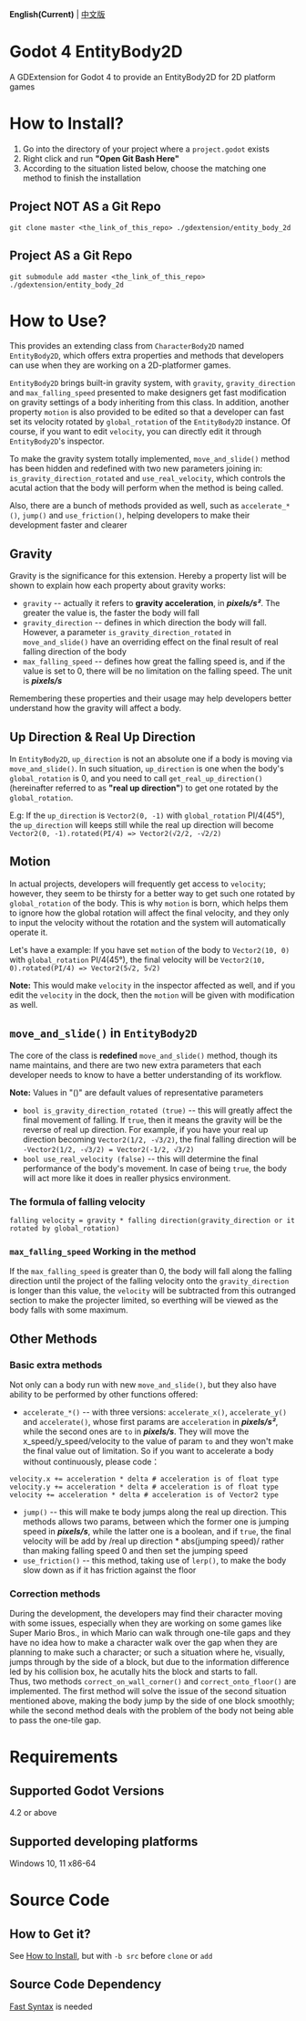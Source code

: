 **English(Current)** | [中文版](zh_cn.md)
# Godot 4 EntityBody2D
A GDExtension for Godot 4 to provide an EntityBody2D for 2D platform games

# How to Install?
1. Go into the directory of your project where a `project.godot` exists
2. Right click and run **"Open Git Bash Here"**
3. According to the situation listed below, choose the matching one method to finish the installation
## Project NOT AS a Git Repo
```
git clone master <the_link_of_this_repo> ./gdextension/entity_body_2d
```
## Project AS a Git Repo
```
git submodule add master <the_link_of_this_repo> ./gdextension/entity_body_2d
```

# How to Use?
This provides an extending class from `CharacterBody2D` named `EntityBody2D`, which offers extra properties and methods that developers can use when they are working on a 2D-platformer games.  

`EntityBody2D` brings built-in gravity system, with `gravity`, `gravity_direction` and `max_falling_speed` presented to make designers get fast modification on gravity settings of a body inheriting from this class. In addition, another property `motion` is also provided to be edited so that a developer can fast set its velocity rotated by `global_rotation` of the `EntityBody2D` instance. Of course, if you want to edit `velocity`, you can directly edit it through `EntityBody2D`'s inspector.  

To make the gravity system totally implemented, `move_and_slide()` method has been hidden and redefined with two new parameters joining in: `is_gravity_direction_rotated` and `use_real_velocity`, which controls the acutal action that the body will perform when the method is being called.

Also, there are a bunch of methods provided as well, such as `accelerate_*()`, `jump()` and `use_friction()`, helping developers to make their development faster and clearer

## Gravity
Gravity is the significance for this extension. Hereby a property list will be shown to explain how each property about gravity works:

* `gravity` -- actually it refers to **gravity acceleration**, in ***pixels/s²***. The greater the value is, the faster the body will fall
* `gravity_direction` -- defines in which direction the body will fall. However, a parameter `is_gravity_direction_rotated` in `move_and_slide()` have an overriding effect on the final result of real falling direction of the body
* `max_falling_speed` -- defines how great the falling speed is, and if the value is set to 0, there will be no limitation on the falling speed. The unit is ***pixels/s***

Remembering these properties and their usage may help developers better understand how the gravity will affect a body.

## Up Direction & Real Up Direction
In `EntityBody2D`, `up_direction` is not an absolute one if a body is moving via `move_and_slide()`. In such situation, `up_direction` is one when the body's `global_rotation` is 0, and you need to call `get_real_up_direction()` (hereinafter referred to as **"real up direction"**) to get one rotated by the `global_rotation`.  

E.g: If the `up_direction` is `Vector2(0, -1)` with `global_rotation` PI/4(45°), the `up_direction` will keeps still while the real up direction will become `Vector2(0, -1).rotated(PI/4) => Vector2(√2/2, -√2/2)`

## Motion
In actual projects, developers will frequently get access to `velocity`; however, they seem to be thirsty for a better way to get such one rotated by `global_rotation` of the body. This is why `motion` is born, which helps them to ignore how the global rotation will affect the final velocity, and they only to input the velocity without the rotation and the system will automatically operate it. 

Let's have a example: If you have set `motion` of the body to `Vector2(10, 0)` with `global_rotation` PI/4(45°), the final velocity will be `Vector2(10, 0).rotated(PI/4) => Vector2(5√2, 5√2)`

**Note:** This would make `velocity` in the inspector affected as well, and if you edit the `velocity` in the dock, then the `motion` will be given with modification as well.

## `move_and_slide()` in `EntityBody2D`
The core of the class is **redefined** `move_and_slide()` method, though its name maintains, and there are two new extra parameters that each developer needs to know to have a better understanding of its workflow.

**Note:** Values in "()" are default values of representative parameters
* `bool is_gravity_direction_rotated (true)` -- this will greatly affect the final movement of falling. If `true`, then it means the gravity will be the reverse of real up direction. For example, if you have your real up direction becoming `Vector2(1/2, -√3/2)`, the final falling direction will be `-Vector2(1/2, -√3/2) = Vector2(-1/2, √3/2)`
* `bool use_real_velocity (false)` -- this will determine the final performance of the body's movement. In case of being `true`, the body will act more like it does in realler physics environment.

### The formula of falling velocity
`falling velocity = gravity * falling direction(gravity_direction or it rotated by global_rotation)`

### `max_falling_speed` Working in the method
If the `max_falling_speed` is greater than 0, the body will fall along the falling direction until the project of the falling velocity onto the `gravity_direction` is longer than this value, the `velocity` will be subtracted from this outranged section to make the projecter limited, so everthing will be viewed as the body falls with some maximum.


## Other Methods
### Basic extra methods
Not only can a body run with new `move_and_slide()`, but they also have ability to be performed by other functions offered:

* `accelerate_*()` -- with three versions: `accelerate_x()`, `accelerate_y()` and `accelerate()`, whose first params are `acceleration` in ***pixels/s²***, while the second ones are `to` in ***pixels/s***. They will move the x_speed/y_speed/velocity to the value of param `to` and they won't make the final value out of limitation. So if you want to accelerate a body without continuously, please code：
```GDScript
velocity.x += acceleration * delta # acceleration is of float type
velocity.y += acceleration * delta # acceleration is of float type
velocity += acceleration * delta # acceleration is of Vector2 type
```
* `jump()` -- this will make te body jumps along the real up direction. This methods allows two params, between which the former one is jumping speed in ***pixels/s***, while the latter one is a boolean, and if `true`, the final velocity will be add by /real up direction * abs(jumping speed)/ rather than making falling speed 0 and then set the jumping speed
* `use_friction()` -- this method, taking use of `lerp()`, to make the body slow down as if it has friction against the floor

### Correction methods
During the development, the developers may find their character moving with some issues, especially when they are working on some games like Super Mario Bros., in which Mario can walk through one-tile gaps and they have no idea how to make a character walk over the gap when they are planning to make such a character; or such a situation where he, visually, jumps through by the side of a block, but due to the information difference led by his collision box, he acutally hits the block and starts to fall.  
Thus, two methods `correct_on_wall_corner()` and `correct_onto_floor()` are implemented. The first method will solve the issue of the second situation mentioned above, making the body jump by the side of one block smoothly; while the second method deals with the problem of the body not being able to pass the one-tile gap.

# Requirements
## Supported Godot Versions
4.2 or above

## Supported developing platforms
Windows 10, 11 x86-64

# Source Code
## How to Get it?
See [How to Install](how-to-install), but with `-b src` before `clone` or `add`

## Source Code Dependency
[Fast Syntax](https://github.com/Lazy-Rabbit-2001/GDExtension-Fast-Syntax) is needed
